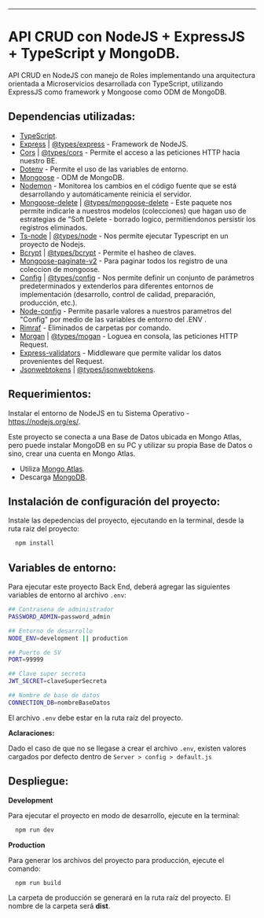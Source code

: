 ---------------------------------------------

# API CRUD con NodeJS + ExpressJS + TypeScript y MongoDB. 

API CRUD en NodeJS con manejo de Roles implementando una arquitectura orientada a Microservicios desarrollada con TypeScript, utilizando ExpressJS como framework y Mongoose como ODM de MongoDB.

## Dependencias utilizadas:
 * [TypeScript](https://www.npmjs.com/package/typescript).
 * [Express](https://expressjs.com/) | [@types/express](https://www.npmjs.com/package/@types/express) - Framework de NodeJS.
 * [Cors](https://www.npmjs.com/package/cors) | [@types/cors](https://www.npmjs.com/package/@types/cors) - Permite el acceso a las peticiones HTTP hacia nuestro BE.
 * [Dotenv](https://www.npmjs.com/package/dotenv) - Permite el uso de las variables de entorno.
 * [Mongoose](https://mongoosejs.com/) - ODM de MongoDB.
 * [Nodemon](https://nodemon.io/) - Monitorea los cambios en el código fuente que se está desarrollando y automáticamente reinicia el servidor.
 * [Mongoose-delete](https://www.npmjs.com/package/mongoose-delete) | [@types/mongoose-delete](https://www.npmjs.com/package/@types/mongoose-delete) - Este paquete nos permite indicarle a nuestros modelos (colecciones) que hagan uso de estrategias de "Soft Delete - borrado logico, permitiendonos persistir los registros eliminados.
 * [Ts-node](https://www.npmjs.com/package/ts-node) | [@types/node](https://www.npmjs.com/package/ts-node) - Nos permite ejecutar Typescript en un proyecto de Nodejs.
 * [Bcrypt](https://www.npmjs.com/package/bcrypt) | [@types/bcrypt](https://www.npmjs.com/package/@types/bcrypt) - Permite el hasheo de claves.
 * [Mongoose-paginate-v2](https://www.npmjs.com/package/mongoose-paginate-v2) - Para paginar todos los registro de una coleccion de mongoose.   
 * [Config](https://www.npmjs.com/package/config) | [@types/config](https://www.npmjs.com/package/@types/config) - Nos permite definir un conjunto de parámetros predeterminados y extenderlos para diferentes entornos de implementación (desarrollo, control de calidad, preparación, producción, etc.).
 * [Node-config](https://www.npmjs.com/package/config) - Permite pasarle valores a nuestros parametros del "Config" por medio de las variables de entorno del .ENV .
 * [Rimraf](https://www.npmjs.com/package/rimraf) - Eliminados de carpetas por comando.
 * [Morgan](https://www.npmjs.com/package/morgan) | [@types/mogan](https://www.npmjs.com/package/@types/morgan) - Loguea en consola, las peticiones HTTP Request.  
 * [Express-validators](https://express-validator.github.io/docs/) - Middleware que permite validar los datos provenientes del Request.
 * [Jsonwebtokens](https://www.npmjs.com/package/jsonwebtoken) | [@types/jsonwebtokens](https://www.npmjs.com/package/@types/jsonwebtoken).


## Requerimientos:
Instalar el entorno de NodeJS en tu Sistema Operativo - https://nodejs.org/es/.

Este proyecto se conecta a una Base de Datos ubicada en Mongo Atlas, pero puede instalar MongoDB en su PC y utilizar su propia Base de Datos o sino, crear una cuenta en Mongo Atlas.

 * Utiliza [Mongo Atlas](https://www.mongodb.com/atlas/database/).
 * Descarga [MongoDB](https://www.mongodb.com/try/download/community).

## Instalación de configuración del proyecto:

Instale las depedencias del proyecto, ejecutando en la terminal, desde la ruta raiz del proyecto:

```bash
  npm install
```

## Variables de entorno:

Para ejecutar este proyecto Back End, deberá agregar las siguientes variables de entorno al archivo `.env`:

```bash
## Contrasena de administrador 
PASSWORD_ADMIN=password_admin

## Entorno de desarrollo
NODE_ENV=development || production

## Puerto de SV
PORT=99999

## Clave super secreta
JWT_SECRET=claveSuperSecreta

## Nombre de base de datos
CONNECTION_DB=nombreBaseDatos
```
El archivo `.env` debe estar en la ruta raíz del proyecto.

**Aclaraciones:**

Dado el caso de que no se llegase a crear el archivo `.env`, existen valores cargados por defecto dentro de `Server > config > default.js`


## Despliegue:

**Development**

Para ejecutar el proyecto en modo de desarrollo, ejecute en la terminal:

```bash
  npm run dev
```

**Production**

Para generar los archivos del proyecto para producción, ejecute el comando:

```bash
  npm run build
```
La carpeta de producción se generará en la ruta raíz del proyecto. El nombre de la carpeta será **dist**.